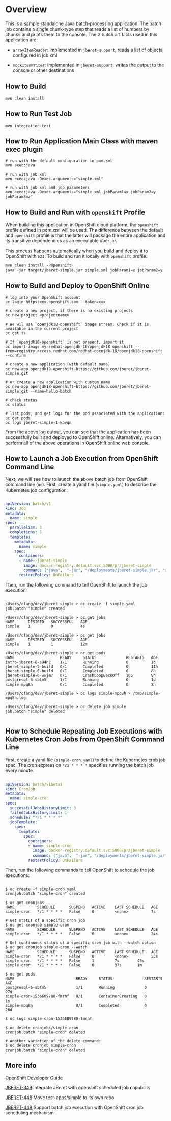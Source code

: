 # Overview

This is a sample standalone Java batch-processing application. The batch job
contains a single chunk-type step that reads a list of numbers by chunks and
prints them to the console. The 2 batch artifacts used in this application are:

* `arrayItemReader`: implemented in `jberet-support`, reads a list of objects configured in job xml

* `mockItemWriter`: implemented in `jberet-support`, writes the output to the console or other destinations

## How to Build

    mvn clean install

## How to Run Test Job

    mvn integration-test

## How to Run Application Main Class with maven exec plugin

    # run with the default configuration in pom.xml
    mvn exec:java

    # run with job xml
    mvn exec:java -Dexec.arguments="simple.xml"

    # run with job xml and job parameters
    mvn exec:java -Dexec.arguments="simple.xml jobParam1=x jobParam2=y jobParam3=z"

## How to Build and Run with `openshift` Profile

When building this application in OpenShift cloud platform, the `openshift` profile
defined in pom.xml will be used.  The difference between the default and `openshift`
profile is that the latter will package the entire application and its transitive
dependencies as an executable uber jar.

This process happens automatically when you build and deploy it to OpenShift
with `S2I`.  To build and run it locally with `openshift` profile:

    mvn clean install -Popenshift
    java -jar target/jberet-simple.jar simple.xml jobParam1=x jobParam2=y

## How to Build and Deploy to OpenShift Online

    # log into your OpenShift account
    oc login https:xxx.openshift.com --token=xxx

    # create a new project, if there is no existing projects
    oc new-project <projectname>

    # We wil use `openjdk18-openshift` image stream. Check if it is available in the current project
    oc get is

    # If `openjdk18-openshift` is not present, import it
    oc import-image my-redhat-openjdk-18/openjdk18-openshift --from=registry.access.redhat.com/redhat-openjdk-18/openjdk18-openshift --confirm

    # create a new application (with default name)
    oc new-app openjdk18-openshift~https://github.com/jberet/jberet-simple.git

    # or create a new application with custom name
    oc new-app openjdk18-openshift~https://github.com/jberet/jberet-simple.git --name=hello-batch

    # check status
    oc status

    # list pods, and get logs for the pod associated with the application:
    oc get pods
    oc logs jberet-simple-1-kpvqn

From the above log output, you can see that the application has been successfully built
and deployed to OpenShift online.  Alternatively, you can perform all of the above
operations in OpenShift online web console.

## How to Launch a Job Execution from OpenShift Command Line

Next, we will see how to launch the above batch job from OpenShift command line (`oc`).
First, create a yaml file (`simple.yaml`) to describe the Kubernetes job configuration:

```yaml

apiVersion: batch/v1
kind: Job
metadata:
  name: simple
spec:
  parallelism: 1
  completions: 1
  template:
    metadata:
      name: simple
    spec:
      containers:
      - name: jberet-simple
        image: docker-registry.default.svc:5000/pr/jberet-simple
        command: ["java",  "-jar", "/deployments/jberet-simple.jar", "simple.xml", "jobParam1=x", "jobParam2=y"]
      restartPolicy: OnFailure

```

Then, run the following command to tell OpenShift to launch the job execution:

```

/Users/cfang/dev/jberet-simple > oc create -f simple.yaml
job.batch "simple" created

/Users/cfang/dev/jberet-simple > oc get jobs
NAME      DESIRED   SUCCESSFUL   AGE
simple    1         0            4s

/Users/cfang/dev/jberet-simple > oc get jobs
NAME      DESIRED   SUCCESSFUL   AGE
simple    1         1            12m

/Users/cfang/dev/jberet-simple > oc get pods
NAME                    READY     STATUS             RESTARTS   AGE
intro-jberet-6-s94h2    1/1       Running            0          1d
jberet-simple-5-build   0/1       Completed          0          11h
jberet-simple-6-build   0/1       Completed          0          8h
jberet-simple-6-wwjm7   0/1       CrashLoopBackOff   105        8h
postgresql-5-sbfm5      1/1       Running            0          1d
simple-mpq8h            0/1       Completed          0          8h

/Users/cfang/dev/jberet-simple > oc logs simple-mpq8h > /tmp/simple-mpq8h.log

/Users/cfang/dev/jberet-simple > oc delete job simple
job.batch "simple" deleted


```

## How to Schedule Repeating Job Executions with Kubernetes Cron Jobs from OpenShift Command Line

First, create a yaml file (`simple-cron.yaml`) to define the Kubernetes crob job spec.
The cron expression `*/1 * * * *` specifies running the batch job every minute.

```yaml

apiVersion: batch/v1beta1
kind: CronJob
metadata:
  name: simple-cron
spec:
  successfulJobsHistoryLimit: 3
  failedJobsHistoryLimit: 1
  schedule: "*/1 * * * *"
  jobTemplate:
    spec:
      template:
        spec:
          containers:
          - name: simple-cron
            image: docker-registry.default.svc:5000/pr/jberet-simple
            command: ["java",  "-jar", "/deployments/jberet-simple.jar", "simple.xml", "jobParam1=x", "jobParam2=y"]
          restartPolicy: OnFailure

```

Then, run the following commands to tell OpenShift to schedule the job executions:

```

$ oc create -f simple-cron.yaml
cronjob.batch "simple-cron" created

$ oc get cronjobs
NAME          SCHEDULE      SUSPEND   ACTIVE    LAST SCHEDULE   AGE
simple-cron   */1 * * * *   False     0         <none>          7s

# Get status of a specific cron job
$ oc get cronjob simple-cron
NAME          SCHEDULE      SUSPEND   ACTIVE    LAST SCHEDULE   AGE
simple-cron   */1 * * * *   False     0         <none>          24s

# Get continuous status of a specific cron job with --watch option
$ oc get cronjob simple-cron --watch
NAME          SCHEDULE      SUSPEND   ACTIVE    LAST SCHEDULE   AGE
simple-cron   */1 * * * *   False     0         <none>          33s
simple-cron   */1 * * * *   False     1         7s        46s
simple-cron   */1 * * * *   False     0         37s       1m

$ oc get pods
NAME                           READY     STATUS              RESTARTS   AGE
postgresql-5-sbfm5             1/1       Running             0          27d
simple-cron-1536609780-fmrhf   0/1       ContainerCreating   0          1s
simple-mpq8h                   0/1       Completed           0          26d

$ oc logs simple-cron-1536609780-fmrhf

$ oc delete cronjobs/simple-cron
cronjob.batch "simple-cron" deleted

# Another variation of the delete command:
$ oc delete cronjob simple-cron
cronjob.batch "simple-cron" deleted

```

## More info

[OpenShift Developer Guide](https://docs.openshift.com/online/dev_guide/jobs.html)

[JBERET-349](https://issues.jboss.org/browse/JBERET-349) Integrate JBeret with openshift scheduled job capability

[JBERET-448](https://issues.jboss.org/browse/JBERET-448) Move test-apps/simple to its own repo

[JBERET-449](https://issues.jboss.org/browse/JBERET-449) Support batch job execution with OpenShift cron job scheduling mechanism
